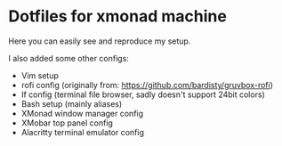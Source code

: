 # Dotfiles for xmonad machine

Here you can easily see and reproduce my setup.

I also added some other configs:
- Vim setup
- rofi config (originally from: https://github.com/bardisty/gruvbox-rofi)
- lf config (terminal file browser, sadly doesn't support 24bit colors)
- Bash setup (mainly aliases)
- XMonad window manager config
- XMobar top panel config
- Alacritty terminal emulator config
